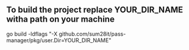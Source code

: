 ## To build the project replace YOUR_DIR_NAME witha path on your machine  
go build -ldflags "-X github.com/sum28it/pass-manager/pkg/user.Dir=YOUR_DIR_NAME"